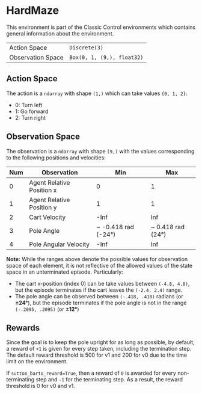 # HardMaze

This environment is part of the Classic Control environments which contains general information about the environment.

|  |  |
|--|--|
| Action Space      | `Discrete(3)` |
| Observation Space | `Box(0, 1, (9,), float32)` |

## Action Space

The action is a `ndarray` with shape `(1,)` which can take values `{0, 1, 2}`.

- 0: Turn left
- 1: Go forward
- 2: Turn right

## Observation Space

The observation is a `ndarray` with shape `(9,)` with the values corresponding to the following positions and velocities:

| Num | Observation           | Min                 | Max               |
|-----|-----------------------|---------------------|-------------------|
| 0   | Agent Relative Position x         | 0                | 1               |
| 1   | Agent Relative Position y         | 1               | 1               |
| 2   | Cart Velocity         | -Inf                | Inf               |
| 3   | Pole Angle            | ~ -0.418 rad (-24°) | ~ 0.418 rad (24°) |
| 4   | Pole Angular Velocity | -Inf                | Inf               |

**Note:** While the ranges above denote the possible values for observation space of each element,
    it is not reflective of the allowed values of the state space in an unterminated episode. Particularly:
-  The cart x-position (index 0) can be take values between `(-4.8, 4.8)`, but the episode terminates
   if the cart leaves the `(-2.4, 2.4)` range.
-  The pole angle can be observed between  `(-.418, .418)` radians (or **±24°**), but the episode terminates
   if the pole angle is not in the range `(-.2095, .2095)` (or **±12°**)

## Rewards
Since the goal is to keep the pole upright for as long as possible, by default, a reward of `+1` is given for every step taken, including the termination step. The default reward threshold is 500 for v1 and 200 for v0 due to the time limit on the environment.

If `sutton_barto_reward=True`, then a reward of `0` is awarded for every non-terminating step and `-1` for the terminating step. As a result, the reward threshold is 0 for v0 and v1.

